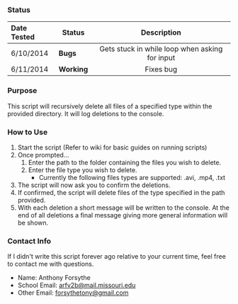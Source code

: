 ### Status
|Date Tested|Status|Description       |
|:----------|-----------|:----------------:|
|6/10/2014|**Bugs**|Gets stuck in while loop when asking for input|
|6/11/2014|**Working**| Fixes bug|

### Purpose

This script will recursively delete all files of a specified type within the provided directory. It will log deletions to the console.

### How to Use

1. Start the script (Refer to wiki for basic guides on running scripts)
2. Once prompted...
   1. Enter the path to the folder containing the files you wish to delete.
   2. Enter the file type you wish to delete. 
      * Currently the following files types are supported: .avi, .mp4, .txt
3. The script will now ask you to confirm the deletions.
4. If confirmed, the script will delete files of the type specified in the path provided.
5. With each deletion a short message will be written to the console. At the end of all deletions a final message giving more general information will be shown.

### Contact Info

If I didn't write this script forever ago relative to your current time, feel free to contact me with questions.
* Name: Anthony Forsythe
* School Email: arfv2b@mail.missouri.edu
* Other Email: forsythetony@gmail.com
